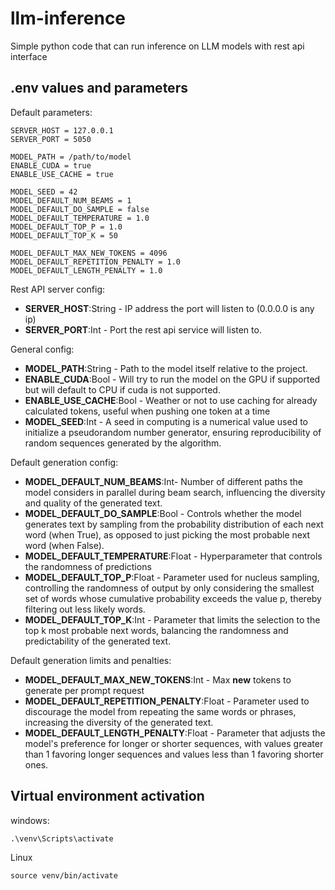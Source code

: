# llm-inference

Simple python code that can run inference on LLM models with rest api interface

## .env values and parameters

Default parameters:

```
SERVER_HOST = 127.0.0.1
SERVER_PORT = 5050

MODEL_PATH = /path/to/model 
ENABLE_CUDA = true
ENABLE_USE_CACHE = true

MODEL_SEED = 42
MODEL_DEFAULT_NUM_BEAMS = 1
MODEL_DEFAULT_DO_SAMPLE = false
MODEL_DEFAULT_TEMPERATURE = 1.0
MODEL_DEFAULT_TOP_P = 1.0
MODEL_DEFAULT_TOP_K = 50

MODEL_DEFAULT_MAX_NEW_TOKENS = 4096
MODEL_DEFAULT_REPETITION_PENALTY = 1.0
MODEL_DEFAULT_LENGTH_PENALTY = 1.0
```

Rest API server config:

- **SERVER_HOST**:String - IP address the port will listen to (0.0.0.0 is any ip)
- **SERVER_PORT**:Int - Port the rest api service will listen to.

General config:

- **MODEL_PATH**:String - Path to the model itself relative to the project.
- **ENABLE_CUDA**:Bool - Will try to run the model on the GPU if supported but will default to CPU if cuda is not
  supported.
- **ENABLE_USE_CACHE**:Bool - Weather or not to use caching for already calculated tokens, useful when pushing one token
  at a time
- **MODEL_SEED**:Int - A seed in computing is a numerical value used to initialize a pseudorandom number generator,
  ensuring reproducibility of random sequences generated by the algorithm.

Default generation config:

- **MODEL_DEFAULT_NUM_BEAMS**:Int- Number of different paths the model considers in parallel during beam search,
  influencing the diversity and quality of the generated text.
- **MODEL_DEFAULT_DO_SAMPLE**:Bool - Controls whether the model generates text by sampling from the probability
  distribution of each next word (when True), as opposed to just picking the most probable next word (when False).
- **MODEL_DEFAULT_TEMPERATURE**:Float - Hyperparameter that controls the randomness of predictions
- **MODEL_DEFAULT_TOP_P**:Float - Parameter used for nucleus sampling, controlling the randomness of output by only
  considering the smallest set of words whose cumulative probability exceeds the value p, thereby filtering out less
  likely words.
- **MODEL_DEFAULT_TOP_K**:Int - Parameter that limits the selection to the top k most probable next words, balancing the
  randomness and predictability of the generated text.

Default generation limits and penalties:

- **MODEL_DEFAULT_MAX_NEW_TOKENS**:Int - Max **new** tokens to generate per prompt request
- **MODEL_DEFAULT_REPETITION_PENALTY**:Float - Parameter used to discourage the model from repeating the same words or
  phrases, increasing the diversity of the generated text.
- **MODEL_DEFAULT_LENGTH_PENALTY**:Float - Parameter that adjusts the model's preference for longer or shorter
  sequences, with values greater than 1 favoring longer sequences and values less than 1 favoring shorter ones.

## Virtual environment activation

windows:

```
.\venv\Scripts\activate
```

Linux

```
source venv/bin/activate

```